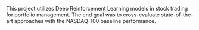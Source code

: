 This project utilizes Deep Reinforcement Learning models in stock trading for portfolio management. The end goal was to cross-evaluate state-of-the-art approaches with the NASDAQ-100 baseline performance.
